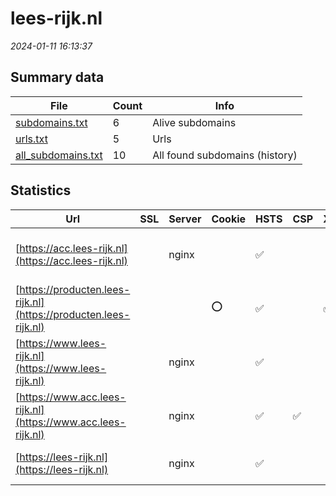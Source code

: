 # lees-rijk.nl
*2024-01-11 16:13:37*
## Summary data
| File       | Count | Info |
|------------|-------|------|
|[subdomains.txt](/data/lees-rijk.nl/subdomains.txt)|6|Alive subdomains|
|[urls.txt](/data/lees-rijk.nl/urls.txt)|5|Urls|
|[all_subdomains.txt](/data/lees-rijk.nl/all_subdomains.txt)|10|All found subdomains (history)|
## Statistics
| Url | SSL | Server | Cookie | HSTS | CSP | XFO | XXP | RP | Tech |Title |
|------------|-------|------|------|------|------|------|------|------|------|------|
|[https://acc.lees-rijk.nl](https://acc.lees-rijk.nl)| |nginx| |:white_check_mark: | | | | :white_check_mark: |Drupal HSTS Nginx PHP||
|[https://producten.lees-rijk.nl](https://producten.lees-rijk.nl)| ||:o: |:white_check_mark: | | :white_check_mark: | :white_check_mark: | :white_check_mark: |HSTS||
|[https://www.lees-rijk.nl](https://www.lees-rijk.nl)| |nginx| |:white_check_mark: | | | | :white_check_mark: |Drupal HSTS Nginx PHP||
|[https://www.acc.lees-rijk.nl](https://www.acc.lees-rijk.nl)| |nginx| |:white_check_mark: | :white_check_mark:| | | :white_check_mark: |Drupal HSTS Nginx PHP|Redirecting to /...|
|[https://lees-rijk.nl](https://lees-rijk.nl)| |nginx| |:white_check_mark: | | | | :white_check_mark: |HSTS Nginx|301 Moved Perman...|